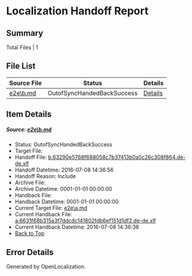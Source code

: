 # <a name='report-top'></a> Localization Handoff Report

## Summary
 Total Files | 1

## File List
 Source File | Status | Details 
 ----------- | ------ | ------- 
 [e2e\b.md](https://github.com/OpenLocalizationTestOrg/oltest/blob/f3c9f04460c07b03f0b4c0f8e86fc5bebbf55027/e2e/b.md) | OutofSyncHandedBackSuccess | [Details](#87d3a778959571d297dd297fdcbbd2de750ac5da2)

## Item Details
##### <a name='87d3a778959571d297dd297fdcbbd2de750ac5da2'></a> Source: [e2e\b.md](https://github.com/OpenLocalizationTestOrg/oltest/blob/f3c9f04460c07b03f0b4c0f8e86fc5bebbf55027/e2e/b.md)
* Status: OutofSyncHandedBackSuccess
* Target File: 
* Handoff File: [b.63290e5768f688058c7b37413b0a5c26c308f864.de-de.xlf](https://github.com/OpenLocalizationTestOrg/olhandoff-e2e/blob/438324ea9c9af0ea82ea5102364e896fab98436f/ol-handoff/OpenLocalizationTestOrg/oltest-dede-fly/ci/ht/b.63290e5768f688058c7b37413b0a5c26c308f864.de-de.xlf)
* Handoff Datetime: 2016-07-08 14:36:56
* Handoff Reason: Include
* Archive File: 
* Archive Datetime: 0001-01-01 00:00:00
* Handback File: 
* Handback Datetime: 0001-01-01 00:00:00
* Current Target File: [e2e\a.md](https://github.com/OpenLocalizationTestOrg/oltest-dede-fly/blob/99662ea795f27b5625f500c91418fc3187f73313/e2e/a.md)
* Current Handback File: [a.6631f68b315a3f7ddcdc141802fdb6ef151d1df2.de-de.xlf](https://github.com/OpenLocalizationTestOrg/olhandback-e2e/blob/3ac78a2ff5b7123dd6d6ad68f2fa5d0eba506da7/ol-handback/OpenLocalizationTestOrg/oltest-dede-fly/ci/ht/a.6631f68b315a3f7ddcdc141802fdb6ef151d1df2.de-de.xlf)
* Current Handback Datetime: 2016-07-08 14:36:38
* [Back to Top](#report-top)


## Error Details

Generated by OpenLocalization.
